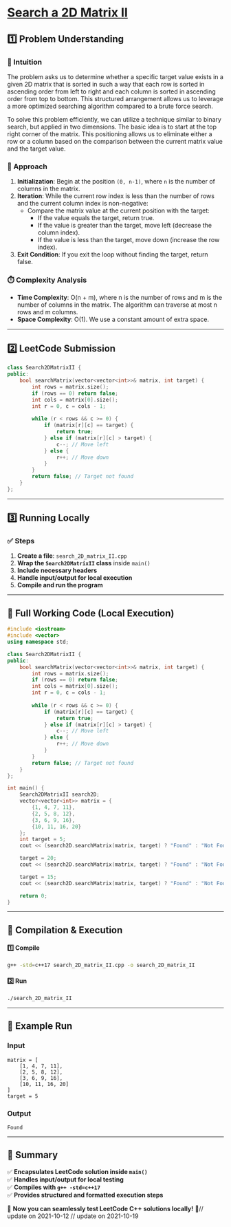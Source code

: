 # **[Search a 2D Matrix II](https://leetcode.com/problems/search-a-2d-matrix-ii/description/)**  

## **1️⃣ Problem Understanding**  
### **📌 Intuition**  
The problem asks us to determine whether a specific target value exists in a given 2D matrix that is sorted in such a way that each row is sorted in ascending order from left to right and each column is sorted in ascending order from top to bottom. This structured arrangement allows us to leverage a more optimized searching algorithm compared to a brute force search.

To solve this problem efficiently, we can utilize a technique similar to binary search, but applied in two dimensions. The basic idea is to start at the top right corner of the matrix. This positioning allows us to eliminate either a row or a column based on the comparison between the current matrix value and the target value.

### **🚀 Approach**  
1. **Initialization**: Begin at the position `(0, n-1)`, where `n` is the number of columns in the matrix.
2. **Iteration**: While the current row index is less than the number of rows and the current column index is non-negative:
   - Compare the matrix value at the current position with the target:
     - If the value equals the target, return true.
     - If the value is greater than the target, move left (decrease the column index).
     - If the value is less than the target, move down (increase the row index).
3. **Exit Condition**: If you exit the loop without finding the target, return false.

### **⏱️ Complexity Analysis**  
- **Time Complexity**: O(n + m), where n is the number of rows and m is the number of columns in the matrix. The algorithm can traverse at most n rows and m columns.
- **Space Complexity**: O(1). We use a constant amount of extra space.

---  

## **2️⃣ LeetCode Submission**  
```cpp
class Search2DMatrixII {
public:
    bool searchMatrix(vector<vector<int>>& matrix, int target) {
        int rows = matrix.size();
        if (rows == 0) return false;
        int cols = matrix[0].size();
        int r = 0, c = cols - 1;
        
        while (r < rows && c >= 0) {
            if (matrix[r][c] == target) {
                return true;
            } else if (matrix[r][c] > target) {
                c--; // Move left
            } else {
                r++; // Move down
            }
        }
        return false; // Target not found
    }
};
```  

---  

## **3️⃣ Running Locally**  
### **✅ Steps**  
1. **Create a file**: `search_2D_matrix_II.cpp`  
2. **Wrap the `Search2DMatrixII` class** inside `main()`  
3. **Include necessary headers**  
4. **Handle input/output for local execution**  
5. **Compile and run the program**  

---  

## **📝 Full Working Code (Local Execution)**  
```cpp
#include <iostream>
#include <vector>
using namespace std;

class Search2DMatrixII {
public:
    bool searchMatrix(vector<vector<int>>& matrix, int target) {
        int rows = matrix.size();
        if (rows == 0) return false;
        int cols = matrix[0].size();
        int r = 0, c = cols - 1;
        
        while (r < rows && c >= 0) {
            if (matrix[r][c] == target) {
                return true;
            } else if (matrix[r][c] > target) {
                c--; // Move left
            } else {
                r++; // Move down
            }
        }
        return false; // Target not found
    }
};

int main() {
    Search2DMatrixII search2D;
    vector<vector<int>> matrix = {
        {1, 4, 7, 11},
        {2, 5, 8, 12},
        {3, 6, 9, 16},
        {10, 11, 16, 20}
    };
    int target = 5;
    cout << (search2D.searchMatrix(matrix, target) ? "Found" : "Not Found") << endl;

    target = 20;
    cout << (search2D.searchMatrix(matrix, target) ? "Found" : "Not Found") << endl;

    target = 15;
    cout << (search2D.searchMatrix(matrix, target) ? "Found" : "Not Found") << endl;

    return 0;
}
```  

---  

## **🔧 Compilation & Execution**  
#### **1️⃣ Compile**  
```bash
g++ -std=c++17 search_2D_matrix_II.cpp -o search_2D_matrix_II
```  

#### **2️⃣ Run**  
```bash
./search_2D_matrix_II
```  

---  

## **🎯 Example Run**  
### **Input**  
```
matrix = [
    [1, 4, 7, 11],
    [2, 5, 8, 12],
    [3, 6, 9, 16],
    [10, 11, 16, 20]
]
target = 5
```  
### **Output**  
```
Found
```  

---  

## **📌 Summary**  
✅ **Encapsulates LeetCode solution inside `main()`**  
✅ **Handles input/output for local testing**  
✅ **Compiles with `g++ -std=c++17`**  
✅ **Provides structured and formatted execution steps**  

🚀 **Now you can seamlessly test LeetCode C++ solutions locally!** 🚀// update on 2021-10-12
// update on 2021-10-19
